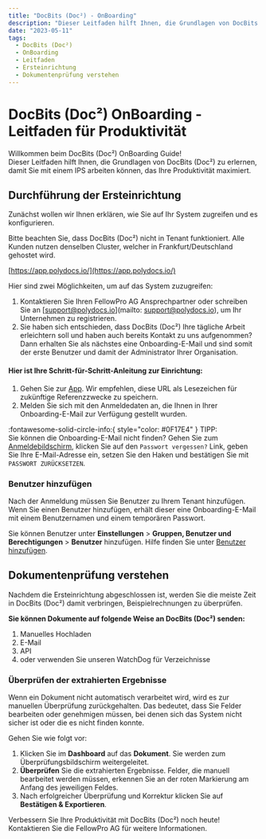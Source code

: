 ```yaml
---
title: "DocBits (Doc²) - OnBoarding"
description: "Dieser Leitfaden hilft Ihnen, die Grundlagen von DocBits (Doc²) zu erlernen und Sie mit einem IPS zu starten, der Ihre Produktivität maximiert."
date: "2023-05-11"
tags:
  - DocBits (Doc²)
  - OnBoarding
  - Leitfaden
  - Ersteinrichtung
  - Dokumentenprüfung verstehen
---
```


# DocBits (Doc²) OnBoarding - Leitfaden für Produktivität

Willkommen beim DocBits (Doc²) OnBoarding Guide!<br> Dieser Leitfaden hilft Ihnen, die Grundlagen von DocBits (Doc²) zu erlernen, damit Sie mit einem IPS arbeiten können, das Ihre Produktivität maximiert.

## **Durchführung der Ersteinrichtung**

Zunächst wollen wir Ihnen erklären, wie Sie auf Ihr System zugreifen und es konfigurieren.

Bitte beachten Sie, dass DocBits (Doc²) nicht in Tenant funktioniert. Alle Kunden nutzen denselben Cluster, welcher in Frankfurt/Deutschland gehostet wird.

[https://app.polydocs.io/](https://app.polydocs.io/)

Hier sind zwei Möglichkeiten, um auf das System zuzugreifen:

1. Kontaktieren Sie Ihren FellowPro AG Ansprechpartner oder schreiben Sie an [support@polydocs.io](mailto: support@polydocs.io), um Ihr Unternehmen zu registrieren.
2. Sie haben sich entschieden, dass DocBits (Doc²) Ihre tägliche Arbeit erleichtern soll und haben auch bereits Kontakt zu uns aufgenommen? Dann erhalten Sie als nächstes eine Onboarding-E-Mail und sind somit der erste Benutzer und damit der Administrator Ihrer Organisation.

#### Hier ist Ihre Schritt-für-Schritt-Anleitung zur Einrichtung:

1. Gehen Sie zur [App](https://app.polydocs.io/). Wir empfehlen, diese URL als Lesezeichen für zukünftige Referenzzwecke zu speichern.
2. Melden Sie sich mit den Anmeldedaten an, die Ihnen in Ihrer Onboarding-E-Mail zur Verfügung gestellt wurden.

:fontawesome-solid-circle-info:{ style="color: #0F17E4" } TIPP:<br>
Sie können die Onboarding-E-Mail nicht finden? Gehen Sie zum [Anmeldebildschirm](https://app.polydocs.io/), klicken Sie auf den `Passwort vergessen?` Link, geben Sie Ihre E-Mail-Adresse ein, setzen Sie den Haken und bestätigen Sie mit `PASSWORT ZURÜCKSETZEN`.

### **Benutzer hinzufügen**

Nach der Anmeldung müssen Sie Benutzer zu Ihrem Tenant hinzufügen. Wenn Sie einen Benutzer hinzufügen, erhält dieser eine Onboarding-E-Mail mit einem Benutzernamen und einem temporären Passwort.

Sie können Benutzer unter **Einstellungen** > **Gruppen, Benutzer und Berechtigungen** > **Benutzer** hinzufügen. Hilfe finden Sie unter [Benutzer hinzufügen](/docbits/settings-users/).


## **Dokumentenprüfung verstehen**

Nachdem die Ersteinrichtung abgeschlossen ist, werden Sie die meiste Zeit in DocBits (Doc²) damit verbringen, Beispielrechnungen zu überprüfen.

**Sie können Dokumente auf folgende Weise an DocBits (Doc²) senden:**

1. Manuelles Hochladen
2. E-Mail
3. API
4. oder verwenden Sie unseren WatchDog für Verzeichnisse

### Überprüfen der extrahierten Ergebnisse

Wenn ein Dokument nicht automatisch verarbeitet wird, wird es zur manuellen Überprüfung zurückgehalten. Das bedeutet, dass Sie Felder bearbeiten oder genehmigen müssen, bei denen sich das System nicht sicher ist oder die es nicht finden konnte.

Gehen Sie wie folgt vor:

1. Klicken Sie im **Dashboard** auf das **Dokument**. Sie werden zum Überprüfungsbildschirm weitergeleitet.
2. **Überprüfen** Sie die extrahierten Ergebnisse. Felder, die manuell bearbeitet werden müssen, erkennen Sie an der roten Markierung am Anfang des jeweiligen Feldes.
3. Nach erfolgreicher Überprüfung und Korrektur klicken Sie auf **Bestätigen & Exportieren**.

Verbessern Sie Ihre Produktivität mit DocBits (Doc²) noch heute! Kontaktieren Sie die FellowPro AG für weitere Informationen.
